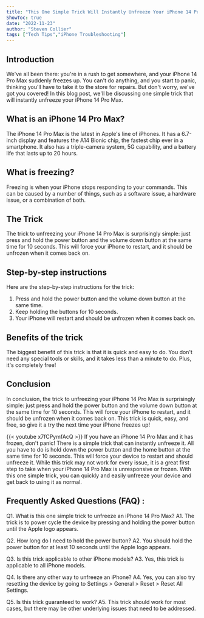```yaml
---
title: "This One Simple Trick Will Instantly Unfreeze Your iPhone 14 Pro Max!"
ShowToc: true 
date: "2022-11-23"
author: "Steven Collier" 
tags: ["Tech Tips","iPhone Troubleshooting"]
---
```

## Introduction

We've all been there: you're in a rush to get somewhere, and your iPhone 14 Pro Max suddenly freezes up. You can't do anything, and you start to panic, thinking you'll have to take it to the store for repairs. But don't worry, we've got you covered! In this blog post, we'll be discussing one simple trick that will instantly unfreeze your iPhone 14 Pro Max.

## What is an iPhone 14 Pro Max?

The iPhone 14 Pro Max is the latest in Apple's line of iPhones. It has a 6.7-inch display and features the A14 Bionic chip, the fastest chip ever in a smartphone. It also has a triple-camera system, 5G capability, and a battery life that lasts up to 20 hours.

## What is freezing?

Freezing is when your iPhone stops responding to your commands. This can be caused by a number of things, such as a software issue, a hardware issue, or a combination of both.

## The Trick

The trick to unfreezing your iPhone 14 Pro Max is surprisingly simple: just press and hold the power button and the volume down button at the same time for 10 seconds. This will force your iPhone to restart, and it should be unfrozen when it comes back on.

## Step-by-step instructions

Here are the step-by-step instructions for the trick:

1. Press and hold the power button and the volume down button at the same time.
2. Keep holding the buttons for 10 seconds.
3. Your iPhone will restart and should be unfrozen when it comes back on.

## Benefits of the trick

The biggest benefit of this trick is that it is quick and easy to do. You don't need any special tools or skills, and it takes less than a minute to do. Plus, it's completely free!

## Conclusion

In conclusion, the trick to unfreezing your iPhone 14 Pro Max is surprisingly simple: just press and hold the power button and the volume down button at the same time for 10 seconds. This will force your iPhone to restart, and it should be unfrozen when it comes back on. This trick is quick, easy, and free, so give it a try the next time your iPhone freezes up!

{{< youtube x7fCPymfAcQ >}} 
If you have an iPhone 14 Pro Max and it has frozen, don't panic! There is a simple trick that can instantly unfreeze it. All you have to do is hold down the power button and the home button at the same time for 10 seconds. This will force your device to restart and should unfreeze it. While this trick may not work for every issue, it is a great first step to take when your iPhone 14 Pro Max is unresponsive or frozen. With this one simple trick, you can quickly and easily unfreeze your device and get back to using it as normal.

## Frequently Asked Questions (FAQ) :
Q1. What is this one simple trick to unfreeze an iPhone 14 Pro Max?
A1. The trick is to power cycle the device by pressing and holding the power button until the Apple logo appears.

Q2. How long do I need to hold the power button?
A2. You should hold the power button for at least 10 seconds until the Apple logo appears.

Q3. Is this trick applicable to other iPhone models?
A3. Yes, this trick is applicable to all iPhone models.

Q4. Is there any other way to unfreeze an iPhone?
A4. Yes, you can also try resetting the device by going to Settings > General > Reset > Reset All Settings.

Q5. Is this trick guaranteed to work?
A5. This trick should work for most cases, but there may be other underlying issues that need to be addressed.


